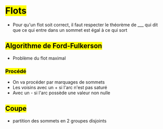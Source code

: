 # <mark class="hltr-purple format">Flots</mark>

- Pour qu'un flot soit correct, il faut respecter le théorème de ___ qui dit que ce qui entre dans un sommet est égal à ce qui sort


## <mark class="hltr-green format">Algorithme de Ford-Fulkerson</mark>

- Problème du flot maximal

### <mark class="hltr-pink format">Procédé</mark>

- On va procéder par marquages de sommets
- Les voisins avec un + si l'arc n'est pas saturé
- Avec un - si l'arc possède une valeur non nulle


## <mark class="hltr-green format">Coupe</mark>

- partition des sommets en 2 groupes disjoints